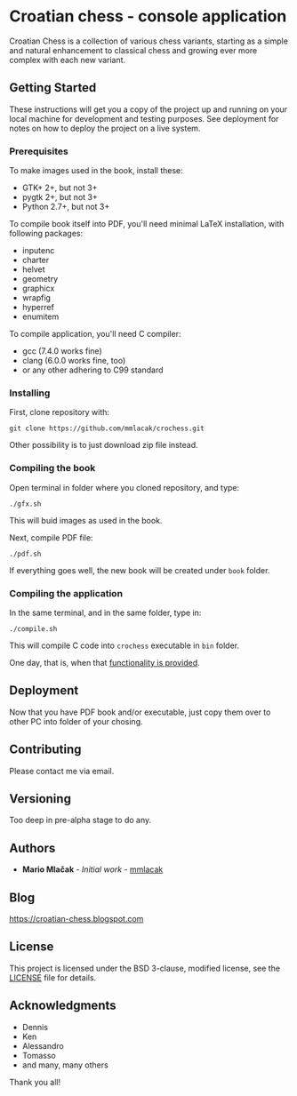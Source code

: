 # Croatian chess - console application

Croatian Chess is a collection of various chess variants,
starting as a simple and natural enhancement to classical
chess and growing ever more complex with each new variant.

## Getting Started

These instructions will get you a copy of the project up and
running on your local machine for development and testing
purposes. See deployment for notes on how to deploy the
project on a live system.

### Prerequisites

To make images used in the book, install these:
- GTK+ 2+, but not 3+
- pygtk 2+, but not 3+
- Python 2.7+, but not 3+

To compile book itself into PDF, you'll need minimal LaTeX
installation, with following packages:
  - inputenc
  - charter
  - helvet
  - geometry
  - graphicx
  - wrapfig
  - hyperref
  - enumitem

To compile application, you'll need C compiler:
- gcc (7.4.0 works fine)
- clang (6.0.0 works fine, too)
- or any other adhering to C99 standard

### Installing

First, clone repository with:

```
git clone https://github.com/mmlacak/crochess.git
```

Other possibility is to just download zip file instead.

### Compiling the book

Open terminal in folder where you cloned repository, and type:

```
./gfx.sh
```

This will buid images as used in the book.

Next, compile PDF file:

```
./pdf.sh
```

If everything goes well, the new book will be created under `book` folder.

### Compiling the application

In the same terminal, and in the same folder, type in:

```
./compile.sh
```

This will compile C code into `crochess` executable in `bin` folder.

One day, that is, when that [functionality is provided](https://croatian-chess.blogspot.com/2019/06/goodbye-haskell-hello-c.html).

## Deployment

Now that you have PDF book and/or executable, just copy them over to
other PC into folder of your chosing.

## Contributing

Please contact me via email.

## Versioning

Too deep in pre-alpha stage to do any.

## Authors

* **Mario Mlačak** - *Initial work* - [mmlacak](https://github.com/mmlacak)

## Blog

https://croatian-chess.blogspot.com

## License

This project is licensed under the BSD 3-clause, modified license,
see the [LICENSE](LICENSE) file for details.

## Acknowledgments

* Dennis
* Ken
* Alessandro
* Tomasso
* and many, many others

Thank you all!
